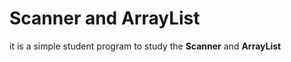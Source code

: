 # __Scanner__ and __ArrayList__
it is a simple student program to study the __Scanner__ and __ArrayList__
